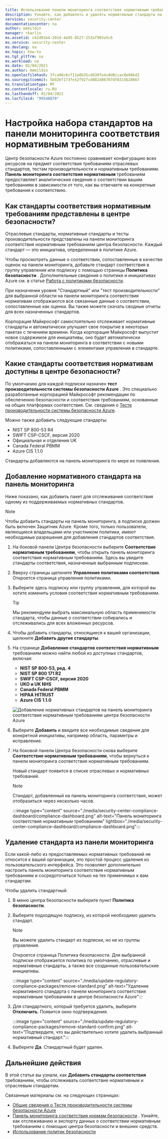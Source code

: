 ```yaml
---
title: Использование панели мониторинга соответствия нормативным требованиям в центре безопасности Azure
description: Узнайте, как добавлять и удалять нормативные стандарты на панели мониторинга соответствия нормативным требованиям в центре безопасности.
services: security-center
documentationcenter: na
author: memildin
manager: rkarlin
ms.assetid: c42d02e4-201d-4a95-8527-253af903a5c6
ms.service: security-center
ms.devlang: na
ms.topic: how-to
ms.tgt_pltfrm: na
ms.workload: na
ms.date: 02/04/2021
ms.author: memildin
ms.openlocfilehash: 3fca96c6cf11e0b35cd830fe4c0d8ccac8e66bd2
ms.sourcegitcommit: 5b926f173fe52f92fcd882d86707df8315b28667
ms.translationtype: MT
ms.contentlocale: ru-RU
ms.lasthandoff: 02/04/2021
ms.locfileid: "99548870"
---
```

# <a name="customize-the-set-of-standards-in-your-regulatory-compliance-dashboard"></a>Настройка набора стандартов на панели мониторинга соответствия нормативным требованиям

Центр безопасности Azure постоянно сравнивает конфигурацию всех ресурсов на предмет соответствия требованиям отраслевых стандартов, тестам производительности и нормативным требованиям. **Панель мониторинга соответствия нормативным** требованиям предоставляет аналитические сведения о соответствии вашим требованиям в зависимости от того, как вы отвечаете на конкретные требования к соответствию.


## <a name="how-are-regulatory-compliance-standards-represented-in-security-center"></a>Как стандарты соответствия нормативным требованиям представлены в центре безопасности?

Отраслевые стандарты, нормативные стандарты и тесты производительности представлены на панели мониторинга соответствия нормативным требованиям центра безопасности. Каждый стандарт — это инициатива, определенная в политике Azure.

Чтобы просмотреть данные о соответствии, сопоставленные в качестве оценок на панели мониторинга, добавьте стандарт соответствия в группу управления или подписку с помощью страницы **Политика безопасности** . Дополнительные сведения о политике и инициативах Azure см. в статье [Работа с политиками безопасности](tutorial-security-policy.md).

При назначении уровня "Стандартный" или "тест производительности" для выбранной области на панели мониторинга соответствия нормативам отображаются все связанные данные о соответствии, сопоставленные как оценки. Вы также можете скачать сводные отчеты для всех назначенных стандартов.

Корпорация Майкрософт самостоятельно отслеживает нормативные стандарты и автоматически улучшает свое покрытие в некоторых пакетах с течением времени. Когда корпорация Майкрософт выпустит новое содержимое для инициативы, оно будет автоматически отображаться на панели мониторинга в соответствии с новыми политиками, сопоставленными с элементами управления в стандарте.


## <a name="what-regulatory-compliance-standards-are-available-in-security-center"></a>Какие стандарты соответствия нормативам доступны в центре безопасности?

По умолчанию для каждой подписки назначен **тест производительности системы безопасности Azure** . Это специально разработанные корпорацией Майкрософт рекомендации по обеспечению безопасности и соответствия требованиям, основанные на общих платформах соответствия. См. сведения о [Тесте производительности системы безопасности Azure](../security/benchmarks/introduction.md).

Можно также добавить следующие стандарты:

- NIST SP 800-53 R4
- SWIFT CSP-CSCF, версия 2020
- Официальная и отделения UK
- Canada Federal PBMM
- Azure CIS 1.1.0

Стандарты добавляются на панель мониторинга по мере их появления.


## <a name="add-a-regulatory-standard-to-your-dashboard"></a>Добавление нормативного стандарта на панель мониторинга

Ниже показано, как добавить пакет для отслеживания соответствия одному из поддерживаемых нормативных стандартов.

> [!NOTE]
> Чтобы добавить стандарты на панель мониторинга, в подписке должен быть включен Защитник Azure. Кроме того, только пользователи, являющиеся владельцами или участником политики, имеют необходимые разрешения для добавления стандартов соответствия. 

1. На боковой панели Центра безопасности выберите **Соответствие нормативным требованиям**, чтобы открыть панель мониторинга соответствия нормативным требованиям. Здесь вы увидите стандарты соответствия, назначенные выбранным подпискам.   

1. Вверху страницы щелкните **Управление политиками соответствия**. Откроется страница управления политиками.

1. Выберите здесь подписку или группу управления, для которой вы хотите изменить условия соответствия нормативным требованиям. 

    > [!TIP]
    > Мы рекомендуем выбрать максимальную область применимости стандарта, чтобы данные о соответствии собирались и отслеживались для всех вложенных ресурсов. 

1. Чтобы добавить стандарты, относящиеся к вашей организации, щелкните **Добавить другие стандарты**. 

1. На странице **Добавление стандартов соответствия нормативным** требованиям можно найти любой из доступных стандартов, включая:

    - **NIST SP 800-53, ред. 4**
    - **NIST SP 800 171 R2**
    - **SWIFT CSP-CSCF, версия 2020**
    - **UKO и UK NHS**
    - **Canada Federal PBMM**
    - **HIPAA HITRUST**
    - **Azure CIS 1.1.0**
    
    ![Добавление нормативных стандартов на панель мониторинга соответствия нормативным требованиям центра безопасности Azure](./media/update-regulatory-compliance-packages/dynamic-regulatory-compliance-additional-standards.png)

1. Выберите **Добавить** и введите все необходимые сведения для конкретной инициативы, например область, параметры и исправление.

1. На боковой панели Центра безопасности снова выберите **Соответствие нормативным требованиям**, чтобы вернуться к панели мониторинга соответствия нормативным требованиям.

    Новый стандарт появится в списке отраслевых и нормативных требований. 

    > [!NOTE]
    > Стандарт, добавленный на панель мониторинга соответствия, может отобразиться через несколько часов.

    :::image type="content" source="./media/security-center-compliance-dashboard/compliance-dashboard.png" alt-text="Панель мониторинга соответствия нормативным требованиям" lightbox="./media/security-center-compliance-dashboard/compliance-dashboard.png":::

## <a name="removing-a-standard-from-your-dashboard"></a>Удаление стандарта из панели мониторинга

Если какой-либо из предоставляемых нормативных требований не относится к вашей организации, это простой процесс удаления из пользовательского интерфейса. Это позволяет дополнительно настроить панель мониторинга соответствия нормативным требованиям и сосредоточиться только на тех применимых к вам стандартам.

Чтобы удалить стандартный:

1. В меню центра безопасности выберите пункт **Политика безопасности**.

1. Выберите подходящую подписку, из которой необходимо удалить стандарт.

    > [!NOTE]
    > Вы можете удалить стандарт из подписки, но не из группы управления. 

    Откроется страница Политика безопасности. Для выбранной подписки отображается политика по умолчанию, отраслевые и нормативные стандарты, а также все созданные пользовательские инициативы.

    :::image type="content" source="./media/update-regulatory-compliance-packages/remove-standard.png" alt-text="Удаление нормативного стандарта с панели мониторинга соответствия нормативным требованиям в центре безопасности Azure":::

1. Для стандартного, который требуется удалить, выберите **Отключить**. Появится окно подтверждения.

    :::image type="content" source="./media/update-regulatory-compliance-packages/remove-standard-confirm.png" alt-text="Подтвердите, что вы действительно хотите удалить выбранный нормативный стандарт.":::

1. Выберите **Да**. Стандартный будет удален. 


## <a name="next-steps"></a>Дальнейшие действия

В этой статье вы узнали, как **Добавить стандарты соответствия** требованиям, чтобы отслеживать соответствие нормативным и отраслевым стандартам.

Связанные материалы см. на следующих страницах:

- [Общие сведения о Тесте производительности системы безопасности Azure](../security/benchmarks/introduction.md)
- [Панель мониторинга соответствия нормам безопасности](security-center-compliance-dashboard.md) . Узнайте, как отслеживанию и экспорту данных о соответствии нормативным требованиям с помощью центра безопасности и внешних средств.
- [Использование политик безопасности](tutorial-security-policy.md)